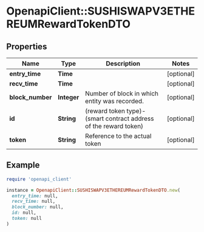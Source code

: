 # OpenapiClient::SUSHISWAPV3ETHEREUMRewardTokenDTO

## Properties

| Name | Type | Description | Notes |
| ---- | ---- | ----------- | ----- |
| **entry_time** | **Time** |  | [optional] |
| **recv_time** | **Time** |  | [optional] |
| **block_number** | **Integer** | Number of block in which entity was recorded. | [optional] |
| **id** | **String** | (reward token type)-(smart contract address of the reward token) | [optional] |
| **token** | **String** | Reference to the actual token | [optional] |

## Example

```ruby
require 'openapi_client'

instance = OpenapiClient::SUSHISWAPV3ETHEREUMRewardTokenDTO.new(
  entry_time: null,
  recv_time: null,
  block_number: null,
  id: null,
  token: null
)
```

